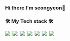 ### Hi there I'm seongyeon👋

<h3>🛠 My Tech stack 🛠</h3>

<img src="https://img.shields.io/badge/Java-007396?style=flat-square&logo=Java&logoColor=white"></a>&nbsp;
<img src="https://img.shields.io/badge/Kotlin-7F52FF?style=flat-square&logo=Kotlin&logoColor=white"></a>&nbsp;
<img src="https://img.shields.io/badge/Python-3776AB?style=flat-square&logo=Python&logoColor=white"></a>&nbsp;
<img src="https://img.shields.io/badge/TensorFlow-FF6F00?style=flat-square&logo=TensorFlow&logoColor=white"></a>&nbsp;
<img src="https://img.shields.io/badge/C-A8B9CC?style=flat-square&logo=C&logoColor=white"></a>&nbsp;
<img src="https://img.shields.io/badge/Keras-D00000?style=flat-square&logo=Keras&logoColor=white"></a>&nbsp;
<img src="https://img.shields.io/badge/scikitlearn-F7931E?style=flat-square&logo=scikitlearn&logoColor=white"></a>&nbsp;

<!--
**seongyeon01/seongyeon01** is a ✨ _special_ ✨ repository because its `README.md` (this file) appears on your GitHub profile.

Here are some ideas to get you started:

- 🔭 I’m currently working on ...
- 🌱 I’m currently learning ...
- 👯 I’m looking to collaborate on ...
- 🤔 I’m looking for help with ...
- 💬 Ask me about ...
- 📫 How to reach me: ...
- 😄 Pronouns: ...
- ⚡ Fun fact: ...
-->
